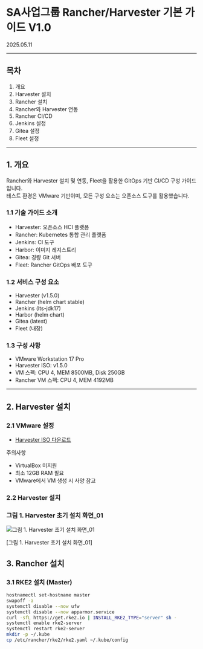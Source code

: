 # SA사업그룹 Rancher/Harvester 기본 가이드 V1.0  
2025.05.11

---

## 목차
1. 개요
2. Harvester 설치
3. Rancher 설치
4. Rancher와 Harvester 연동
5. Rancher CI/CD
6. Jenkins 설정
7. Gitea 설정
8. Fleet 설정

---

## 1. 개요

Rancher와 Harvester 설치 및 연동, Fleet을 활용한 GitOps 기반 CI/CD 구성 가이드입니다.  
테스트 환경은 VMware 기반이며, 모든 구성 요소는 오픈소스 도구를 활용했습니다.

### 1.1 기술 가이드 소개
- Harvester: 오픈소스 HCI 플랫폼
- Rancher: Kubernetes 통합 관리 플랫폼
- Jenkins: CI 도구
- Harbor: 이미지 레지스트리
- Gitea: 경량 Git 서버
- Fleet: Rancher GitOps 배포 도구

### 1.2 서비스 구성 요소
- Harvester (v1.5.0)
- Rancher (helm chart stable)
- Jenkins (lts-jdk17)
- Harbor (helm chart)
- Gitea (latest)
- Fleet (내장)

### 1.3 구성 사항
- VMware Workstation 17 Pro  
- Harvester ISO: v1.5.0  
- VM 스펙: CPU 4, MEM 8500MB, Disk 250GB  
- Rancher VM 스펙: CPU 4, MEM 4192MB

---

## 2. Harvester 설치

### 2.1 VMware 설정
- [Harvester ISO 다운로드](https://releases.rancher.com/harvester/v1.5.0/harvester-v1.5.0-amd64.iso)

주의사항
- VirtualBox 미지원
- 최소 12GB RAM 필요
- VMware에서 VM 생성 시 사양 참고

### 2.2 Harvester 설치
### 그림 1. Harvester 초기 설치 화면_01

![그림 1. Harvester 초기 설치 화면_01](https://github.com/user-attachments/assets/e76bac57-447c-4743-bc4c-df42548cb314)

[그림 1. Harvester 초기 설치 화면_01]

## 3. Rancher 설치

### 3.1 RKE2 설치 (Master)
```bash
hostnamectl set-hostname master
swapoff -a
systemctl disable --now ufw
systemctl disable --now apparmor.service
curl -sfL https://get.rke2.io | INSTALL_RKE2_TYPE="server" sh -
systemctl enable rke2-server
systemctl restart rke2-server
mkdir -p ~/.kube
cp /etc/rancher/rke2/rke2.yaml ~/.kube/config
